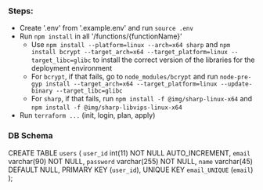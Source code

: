 ### Steps:
- Create '.env' from '.example.env' and run `source .env`
- Run `npm install` in all '/functions/{functionName}'
  - Use `npm install --platform=linux --arch=x64 sharp` and `npm install bcrypt --target_arch=x64 --target_platform=linux --target_libc=glibc` to install the correct version of the libraries for the deployment environment
  - For `bcrypt`, if that fails, go to `node_modules/bcrypt` and run `node-pre-gyp install --target_arch=x64 --target_platform=linux --update-binary --target_libc=glibc`
  - For `sharp`, if that fails, run `npm install -f @img/sharp-linux-x64` and `npm install -f @img/sharp-libvips-linux-x64`
- Run `terraform ...` (init, login, plan, apply)

### DB Schema

CREATE TABLE `users` (
  `user_id` int(11) NOT NULL AUTO_INCREMENT,
  `email` varchar(90) NOT NULL,
  `password` varchar(255) NOT NULL,
  `name` varchar(45) DEFAULT NULL,
  PRIMARY KEY (`user_id`),
  UNIQUE KEY `email_UNIQUE` (`email`)
);